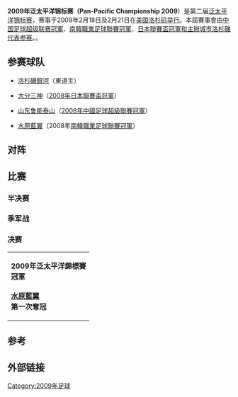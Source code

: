 **2009年泛太平洋锦标赛（Pan-Pacific Championship
2009**）是第二届[泛太平洋锦标赛](../Page/泛太平洋锦标赛.md "wikilink")，赛事于2009年2月18日及2月21日在[美国](../Page/美国.md "wikilink")[洛杉矶举行](../Page/洛杉矶.md "wikilink")。本屆賽事會由[中国足球超级联赛冠軍](../Page/中国足球超级联赛.md "wikilink")、[南韓職業足球聯賽冠軍](../Page/南韓職業足球聯賽.md "wikilink")、[日本聯賽盃冠軍和主辦城市](../Page/日本聯賽盃.md "wikilink")[洛杉磯代表参赛](../Page/洛杉磯.md "wikilink")。。

## 参赛球队

  - [洛杉磯銀河](../Page/洛杉磯銀河.md "wikilink")（東道主）

  - [大分三神](../Page/大分三神.md "wikilink")（[2008年日本聯賽盃冠軍](../Page/2008年日本職業足球聯賽#聯賽盃.md "wikilink")）

  - [山东鲁能泰山](../Page/山东鲁能泰山.md "wikilink")（[2008年中國足球超級聯賽冠軍](../Page/2008年中國足球超級聯賽.md "wikilink")）

  - [水原藍翼](../Page/水原三星蓝翼.md "wikilink")（2008年[南韓職業足球聯賽冠軍](../Page/南韓職業足球聯賽.md "wikilink")）

## 对阵

## 比赛

### 半决赛

### 季军战

### 决赛

<table>
<tbody>
<tr class="odd">
<td><p><strong>2009年泛太平洋錦標賽<br />
冠軍</strong><br />
<br />
<strong><a href="../Page/水原三星藍翼.md" title="wikilink">水原藍翼</a></strong><br />
<strong>第一次奪冠</strong></p></td>
</tr>
</tbody>
</table>

## 参考

<references/>

## 外部链接

[Category:2009年足球](https://zh.wikipedia.org/wiki/Category:2009年足球 "wikilink")